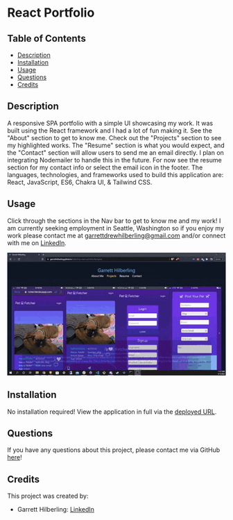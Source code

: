 # React Portfolio

## Table of Contents
* [Description](#Description)
* [Installation](#Installation)
* [Usage](#Usage)
* [Questions](#Questions)
* [Credits](#Credits)

## Description
A responsive SPA portfolio with a simple UI showcasing my work. It was built using the React framework and I had a lot of fun making it. See the "About" section to get to know me. Check out the "Projects" section to see my highlighted works. The "Resume" section is what you would expect, and the "Contact" section will allow users to send me an email directly. I plan on integrating Nodemailer to handle this in the future. For now see the resume section for my contact info or select the email icon in the footer. The languages, technologies, and frameworks used to build this application are: React, JavaScript, ES6, Chakra UI, & Tailwind CSS.

## Usage
Click through the sections in the Nav bar to get to know me and my work! I am currently seeking employment in Seattle, Washington so if you enjoy my work please contact me at garrettdrewhilberling@gmail.com and/or connect with me on [LinkedIn](https://www.linkedin.com/in/garretthilberling/).

<p align="center">
    <img src="./public/assets/img/gif-demonstration-7.gif" width="700" />
</p>
    
## Installation
No installation required! View the application in full via the [deployed URL](https://garretthilberling.github.io/hilberling-react-portfolio/).

## Questions
If you have any questions about this project, please contact me via GitHub [here](https://github.com/garretthilberling)!

## Credits
This project was created by:
* Garrett Hilberling: [LinkedIn](https://www.linkedin.com/in/garretthilberling/)

    
